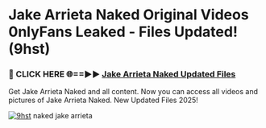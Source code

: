 # Jake Arrieta Naked Original Videos 0nlyFans Leaked - Files Updated! (9hst)

<h3>🔴 CLICK HERE 🌐==►► <a href="https://tinyurl.com/up5wt9bj" rel="nofollow">Jake Arrieta Naked Updated Files</a></h3>

Get Jake Arrieta Naked and all content. Now you can access all videos and pictures of Jake Arrieta Naked. New Updated Files 2025!

[![9hst](https://i.imgur.com/ABiUzMV.gif)](https://tinyurl.com/up5wt9bj)
naked jake arrieta